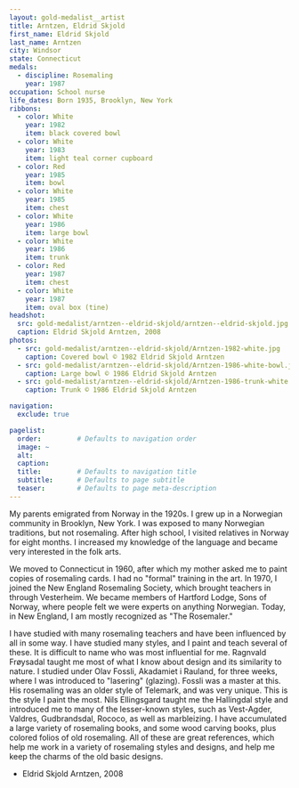 ```yaml
---
layout: gold-medalist__artist
title: Arntzen, Eldrid Skjold
first_name: Eldrid Skjold
last_name: Arntzen
city: Windsor
state: Connecticut
medals: 
  - discipline: Rosemaling
    year: 1987
occupation: School nurse
life_dates: Born 1935, Brooklyn, New York
ribbons:
  - color: White
    year: 1982
    item: black covered bowl
  - color: White
    year: 1983
    item: light teal corner cupboard
  - color: Red
    year: 1985
    item: bowl
  - color: White
    year: 1985
    item: chest
  - color: White
    year: 1986
    item: large bowl
  - color: White
    year: 1986
    item: trunk
  - color: Red
    year: 1987
    item: chest
  - color: White
    year: 1987
    item: oval box (tine)
headshot:
  src: gold-medalist/arntzen--eldrid-skjold/arntzen--eldrid-skjold.jpg
  caption: Eldrid Skjold Arntzen, 2008
photos:
  - src: gold-medalist/arntzen--eldrid-skjold/Arntzen-1982-white.jpg
    caption: Covered bowl © 1982 Eldrid Skjold Arntzen
  - src: gold-medalist/arntzen--eldrid-skjold/Arntzen-1986-white-bowl.jpg
    caption: Large bowl © 1986 Eldrid Skjold Arntzen
  - src: gold-medalist/arntzen--eldrid-skjold/Arntzen-1986-trunk-white.jpg
    caption: Trunk © 1986 Eldrid Skjold Arntzen

navigation:
  exclude: true

pagelist:
  order:         # Defaults to navigation order  
  image: ~
  alt:
  caption:
  title:         # Defaults to navigation title
  subtitle:      # Defaults to page subtitle
  teaser:        # Defaults to page meta-description  
---
```

My parents emigrated from Norway in the 1920s. I grew up in a Norwegian community in Brooklyn, New York. I was exposed to many Norwegian traditions, but not rosemaling. After high school, I visited relatives in Norway for eight months. I increased my knowledge of the language and became very interested in the folk arts.

We moved to Connecticut in 1960, after which my mother asked me to paint copies of rosemaling cards. I had no "formal" training in the art. In 1970, I joined the New England Rosemaling Society, which brought teachers in through Vesterheim. We became members of Hartford Lodge, Sons of Norway, where people felt we were experts on anything Norwegian. Today, in New England, I am mostly recognized as "The Rosemaler."

I have studied with many rosemaling teachers and have been influenced by all in some way. I have studied many styles, and I paint and teach several of these. It is difficult to name who was most influential for me. Ragnvald Frøysadal taught me most of what I know about design and its similarity to nature. I studied under Olav Fossli, Akadamiet i Rauland, for three weeks, where I was introduced to "lasering" (glazing). Fossli was a master at this. His rosemaling was an older style of Telemark, and was very unique. This is the style I paint the most. Nils Ellingsgard taught me the Hallingdal style and introduced me to many of the lesser-known styles, such as Vest-Agder, Valdres, Gudbrandsdal, Rococo, as well as marbleizing. I have accumulated a large variety of rosemaling books, and some wood carving books, plus colored folios of old rosemaling. All of these are great references, which help me work in a variety of rosemaling styles and designs, and help me keep the charms of the old basic designs. 

- Eldrid Skjold Arntzen, 2008